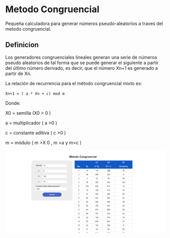 # Metodo Congruencial
Pequeña calculadora para generar números pseudo-aleatorios a traves del metodo congruencial.

## Definicion
Los generadores
congruenciales lineales generan una serie de números pseudo
aleatorios de tal forma que se puede generar el siguiente a partir del último número
derivado, es decir, que el número Xn+1 es generado a partir de Xn.

La relación de recurrencia para el método
congruencial mixto es:

`Xn+1 = ( a * Xn + c) mod m`

Donde:

X0 = semilla (X0 > 0 )

a = multiplicador ( a >0 )

c = constante aditiva ( c >0 )

m = módulo ( m >X 0 , m >a y m>c )

![calculadora](https://github.com/paurv/metodocongruencial/blob/master/metodo_congruencial.png)
